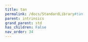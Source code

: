 ```yaml
---
title: tan
permalink: /docs/StandardLibrary#tan
parent: intrinsics
grand_parent: std
has_children: False
nav_order: 34
---
```

